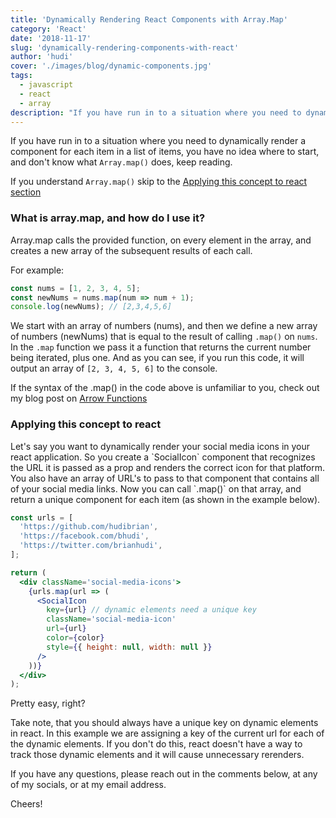 ```yaml
---
title: 'Dynamically Rendering React Components with Array.Map'
category: 'React'
date: '2018-11-17'
slug: 'dynamically-rendering-components-with-react'
author: 'hudi'
cover: './images/blog/dynamic-components.jpg'
tags:
  - javascript
  - react
  - array
description: "If you have run in to a situation where you need to dynamically render a component for each item in a list of items, you have no idea where to start, and don't know what `Array.map()` does, keep reading"
---
```


If you have run in to a situation where you need to dynamically render a component for each item in a list of items, you have no idea where to start, and don't know what `Array.map()` does, keep reading.

If you understand `Array.map()` skip to the [Applying this concept to react section](#Applying-this-concept-to-react)

### What is array.map, and how do I use it?

Array.map calls the provided function, on every element in the array, and creates a new array of the subsequent results of each call.

For example:

```javascript
const nums = [1, 2, 3, 4, 5];
const newNums = nums.map(num => num + 1);
console.log(newNums); // [2,3,4,5,6]
```

We start with an array of numbers (nums), and then we define a new array of numbers (newNums) that is equal to the result of calling `.map()` on `nums`. In the `.map` function we pass it a function that returns the current number being iterated, plus one. And as you can see, if you run this code, it will output an array of `[2, 3, 4, 5, 6]` to the console.

If the syntax of the .map() in the code above is unfamiliar to you, check out my blog post on [Arrow Functions](https://www.brianhudi.com/blog/js-snack-1)

### Applying this concept to react

<a id="Applying-this-concept-to-react"/>
Let's say you want to dynamically render your social media icons in your react application. So you create a `SocialIcon` component that recognizes the URL it is passed as a prop and renders the correct icon for that platform. You also have an array of URL's to pass to that component that contains all of your social media links. Now you can call `.map()` on that array, and return a unique component for each item (as shown in the example below).

```jsx
const urls = [
  'https://github.com/hudibrian',
  'https://facebook.com/bhudi',
  'https://twitter.com/brianhudi',
];

return (
  <div className='social-media-icons'>
    {urls.map(url => (
      <SocialIcon
        key={url} // dynamic elements need a unique key
        className='social-media-icon'
        url={url}
        color={color}
        style={{ height: null, width: null }}
      />
    ))}
  </div>
);
```

Pretty easy, right?

Take note, that you should always have a unique key on dynamic elements in react. In this example we are assigning a key of the current url for each of the dynamic elements. If you don't do this, react doesn't have a way to track those dynamic elements and it will cause unnecessary rerenders.

If you have any questions, please reach out in the comments below, at any of my socials, or at my email address.

Cheers!
